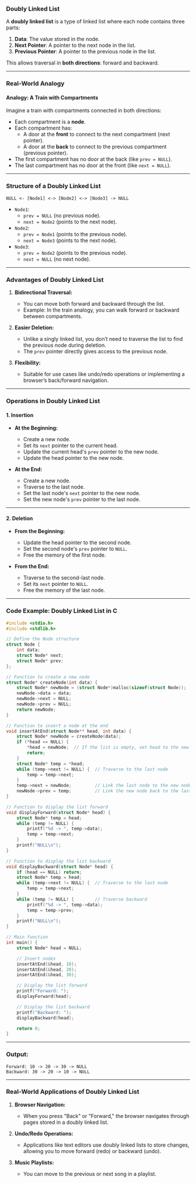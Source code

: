 ### **Doubly Linked List**

A **doubly linked list** is a type of linked list where each node contains three parts:

1. **Data**: The value stored in the node.
2. **Next Pointer**: A pointer to the next node in the list.
3. **Previous Pointer**: A pointer to the previous node in the list.

This allows traversal in **both directions**: forward and backward.

---

### **Real-World Analogy**

#### **Analogy: A Train with Compartments**

Imagine a train with compartments connected in both directions:

- Each compartment is a **node**.
- Each compartment has:
  - A door at the **front** to connect to the next compartment (next pointer).
  - A door at the **back** to connect to the previous compartment (previous pointer).
- The first compartment has no door at the back (like `prev = NULL`).
- The last compartment has no door at the front (like `next = NULL`).

---

### **Structure of a Doubly Linked List**

```plaintext
NULL <- [Node1] <-> [Node2] <-> [Node3] -> NULL
```

- `Node1`:
  - `prev = NULL` (no previous node).
  - `next = Node2` (points to the next node).
- `Node2`:
  - `prev = Node1` (points to the previous node).
  - `next = Node3` (points to the next node).
- `Node3`:
  - `prev = Node2` (points to the previous node).
  - `next = NULL` (no next node).

---

### **Advantages of Doubly Linked List**

1. **Bidirectional Traversal:**
   - You can move both forward and backward through the list.
   - Example: In the train analogy, you can walk forward or backward between compartments.

2. **Easier Deletion:**
   - Unlike a singly linked list, you don’t need to traverse the list to find the previous node during deletion.
   - The `prev` pointer directly gives access to the previous node.

3. **Flexibility:**
   - Suitable for use cases like undo/redo operations or implementing a browser’s back/forward navigation.

---

### **Operations in Doubly Linked List**

#### **1. Insertion**

- **At the Beginning:**
  - Create a new node.
  - Set its `next` pointer to the current head.
  - Update the current head's `prev` pointer to the new node.
  - Update the head pointer to the new node.

- **At the End:**
  - Create a new node.
  - Traverse to the last node.
  - Set the last node's `next` pointer to the new node.
  - Set the new node's `prev` pointer to the last node.

---

#### **2. Deletion**

- **From the Beginning:**
  - Update the head pointer to the second node.
  - Set the second node's `prev` pointer to `NULL`.
  - Free the memory of the first node.

- **From the End:**
  - Traverse to the second-last node.
  - Set its `next` pointer to `NULL`.
  - Free the memory of the last node.

---

### **Code Example: Doubly Linked List in C**

```c
#include <stdio.h>
#include <stdlib.h>

// Define the Node structure
struct Node {
    int data;
    struct Node* next;
    struct Node* prev;
};

// Function to create a new node
struct Node* createNode(int data) {
    struct Node* newNode = (struct Node*)malloc(sizeof(struct Node));
    newNode->data = data;
    newNode->next = NULL;
    newNode->prev = NULL;
    return newNode;
}

// Function to insert a node at the end
void insertAtEnd(struct Node** head, int data) {
    struct Node* newNode = createNode(data);
    if (*head == NULL) {
        *head = newNode;  // If the list is empty, set head to the new node
        return;
    }
    struct Node* temp = *head;
    while (temp->next != NULL) {  // Traverse to the last node
        temp = temp->next;
    }
    temp->next = newNode;         // Link the last node to the new node
    newNode->prev = temp;         // Link the new node back to the last node
}

// Function to display the list forward
void displayForward(struct Node* head) {
    struct Node* temp = head;
    while (temp != NULL) {
        printf("%d -> ", temp->data);
        temp = temp->next;
    }
    printf("NULL\n");
}

// Function to display the list backward
void displayBackward(struct Node* head) {
    if (head == NULL) return;
    struct Node* temp = head;
    while (temp->next != NULL) {  // Traverse to the last node
        temp = temp->next;
    }
    while (temp != NULL) {        // Traverse backward
        printf("%d -> ", temp->data);
        temp = temp->prev;
    }
    printf("NULL\n");
}

// Main function
int main() {
    struct Node* head = NULL;

    // Insert nodes
    insertAtEnd(&head, 10);
    insertAtEnd(&head, 20);
    insertAtEnd(&head, 30);

    // Display the list forward
    printf("Forward: ");
    displayForward(head);

    // Display the list backward
    printf("Backward: ");
    displayBackward(head);

    return 0;
}
```

---

### **Output:**

```
Forward: 10 -> 20 -> 30 -> NULL
Backward: 30 -> 20 -> 10 -> NULL
```

---

### **Real-World Applications of Doubly Linked List**

1. **Browser Navigation:**
   - When you press "Back" or "Forward," the browser navigates through pages stored in a doubly linked list.

2. **Undo/Redo Operations:**
   - Applications like text editors use doubly linked lists to store changes, allowing you to move forward (redo) or backward (undo).

3. **Music Playlists:**
   - You can move to the previous or next song in a playlist.
